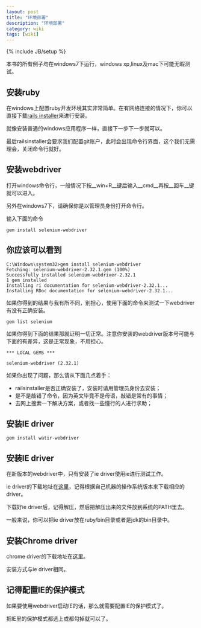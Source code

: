 ```yaml
---
layout: post
title: "环境部署"
description: "环境部署"
category: wiki 
tags: [wiki]
---
```

{% include JB/setup %}

本书的所有例子均在windows7下运行，windows xp,linux及mac下可能无暇测试。

安装ruby
---------------------

在windows上配置ruby开发环境其实非常简单。在有网络连接的情况下，你可以直接下载[rails installer](http://railsinstaller.org/)来进行安装。

就像安装普通的windows应用程序一样，直接下一步下一步就可以。

最后railsinstaller会要求我们配置git账户，此时会出现命令行界面，这个我们无需理会，关闭命令行就好。

安装webdriver
-------------

打开windows命令行，一般情况下按__win+R__键后输入__cmd__再按__回车__键就可以进入。

另外在windows7下，请确保你是以管理员身份打开命令行。

输入下面的命令

	gem install selenium-webdriver

你应该可以看到
--------------

	C:\Windows\system32>gem install selenium-webdriver
	Fetching: selenium-webdriver-2.32.1.gem (100%)
	Successfully installed selenium-webdriver-2.32.1
	1 gem installed
	Installing ri documentation for selenium-webdriver-2.32.1...
	Installing RDoc documentation for selenium-webdriver-2.32.1...

如果你得到的结果与我有所不同，别担心，使用下面的命令来测试一下webdriver有没有正确安装。

	gem list selenium

如果你得到下面的结果那就证明一切正常。注意你安装的webdriver版本号可能与下面的有差异，这是正常现象，不用担心。
	
	*** LOCAL GEMS ***

	selenium-webdriver (2.32.1)

如果你出现了问题，那么请从下面几点着手：

* railsinstaller是否正确安装了，安装时请用管理员身份去安装；
* 是不是敲错了命令，因为英文毕竟不是母语，敲错是常有的事情；
* 去网上搜索一下解决方案，或者找一些懂行的人进行求助；

安装IE driver
-------------
	gem install watir-webdriver

	
安装IE driver
-------------

在新版本的webdriver中，只有安装了ie driver使用ie进行测试工作。

ie driver的下载地址在[这里](https://code.google.com/p/selenium/downloads/list)，记得根据自己机器的操作系统版本来下载相应的driver。

下载好ie driver后，记得解压，然后把解压出来的文件放到系统的PATH里去。

一般来说，你可以把ie driver放在ruby/bin目录或者是jdk的bin目录中。


安装Chrome driver
-----------------

chrome driver的下载地址在[这里](https://code.google.com/p/chromedriver/downloads/list)。

安装方式与ie driver相同。

记得配置IE的保护模式
--------------------

如果要使用webdriver启动IE的话，那么就需要配置IE的保护模式了。

把IE里的保护模式都选上或都勾掉就可以了。


